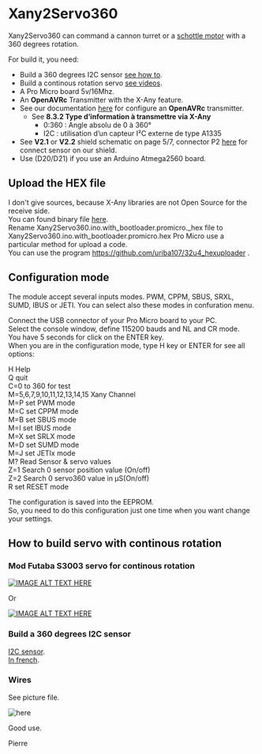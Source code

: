 # Xany2Servo360

Xany2Servo360 can command a cannon turret or a [schottle motor](https://www.sud-rc.fr/gouvernail-acces-de-barre/721-propulsion-schottel-ii-graupner-2335.html) with a 360 degrees rotation.

For build it, you need:  
- Build a 360 degrees I2C sensor [see how to](https://github.com/Ingwie/OpenAVRc_Hw/blob/V3/Xany_Builds_by_Users/pierrotm777/Xany2Servo360/README_Xany2Servo360.md#build-a-360-degrees-i2c-sensor).  
- Build a continous rotation servo [see videos](https://github.com/Ingwie/OpenAVRc_Hw/blob/V3/Xany_Builds_by_Users/pierrotm777/Xany2Servo360/README_Xany2Servo360.md#how-to-build-servo-with-continous-rotation).
- A Pro Micro board 5v/16Mhz.
- An **OpenAVRc** Transmitter with the X-Any feature.    
- See our documentation [here](https://github.com/Ingwie/OpenAVRc_Dev/tree/V3/documentation/Compilez%20votre%20FW%20OpenAVRc_V3.pdf) for configure an **OpenAVRc** transmitter.
  * See **8.3.2 Type d’information à transmettre via X-Any**  
    * 0:360 : Angle absolu de 0 à 360°
    * I2C   : utilisation d’un capteur I²C externe de type A1335
- See **V2.1** or **V2.2** shield schematic on page 5/7, connector P2 [here](https://github.com/Ingwie/OpenAVRc_Dev/blob/V3/documentation/Schema_MegaMini.pdf) for connect sensor on our shield.
- Use (D20/D21) if you use an Arduino Atmega2560 board.

## Upload the HEX file

I don't give sources, because X-Any libraries are not Open Source for the receive side.  
You can found binary file [here]().  
Rename Xany2Servo360.ino.with_bootloader.promicro._hex file to Xany2Servo360.ino.with_bootloader.promicro.hex
Pro Micro use a particular method for upload a code.  
You can use the program https://github.com/uriba107/32u4_hexuploader .

## Configuration mode

The module accept several inputs modes.
PWM, CPPM, SBUS, SRXL, SUMD, IBUS or JETI.
You can select also these modes in confuration menu.

Connect the USB connector of your Pro Micro board to your PC.  
Select the console window, define 115200 bauds and NL and CR mode.  
You have 5 seconds for click on the ENTER key.  
When you are in the configuration mode, type H key or ENTER for see all options:  

  H Help  
  Q quit  
  C=0 to 360 for test  
  M=5,6,7,9,10,11,12,13,14,15 Xany Channel    
  M=P set PWM mode  
  M=C set CPPM mode  
  M=B set SBUS mode  
  M=I set IBUS mode  
  M=X set SRLX mode  
  M=D set SUMD mode  
  M=J set JETIx mode  
  M? Read Sensor & servo values  
  Z=1 Search 0 sensor position value (On/off)  
  Z=2 Search 0 servo360 value in µS(On/off)  
  R set RESET mode  

The configuration is saved into the EEPROM.  
So, you need to do this configuration just one time when you want change your settings.


## How to build servo with continous rotation

### Mod Futaba S3003 servo for continous rotation

[![IMAGE ALT TEXT HERE](https://img.youtube.com/vi/sBtxttzMcoo/0.jpg)](https://www.youtube.com/watch?v=sBtxttzMcoo "Click") 

Or   

[![IMAGE ALT TEXT HERE](https://img.youtube.com/vi/SK8mhnEzcvY/0.jpg)](https://www.youtube.com/watch?v=SK8mhnEzcvY "Click")

### Build a 360 degrees I2C sensor
[I2C sensor](https://github.com/Ingwie/OpenAVRc_Hw/tree/V3/Capteur_Hall_I2C).  
[In french](http://p.loussouarn.free.fr/projet/sensors/angle/i2c_angle_sensor.html).

### Wires
See picture file.

![here]()

Good use.

Pierre


